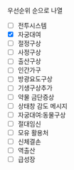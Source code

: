 우선순위 순으로 나열

- [ ] 전투시스템
- [x] 자궁대여
- [ ] 절정구상
- [ ] 사정구상
- [ ] 출산구상
- [ ] 인간가구
- [ ] 방광요도구상
- [ ] 기생구상추가
- [ ] 약물 금단증상
- [ ] 상태창 감도 메시지
- [ ] 자궁대여:동물구상
- [ ] 절대임신
- [ ] 모유 활용처
- [ ] 신체결손
- [ ] 역출산
- [ ] 급성장
